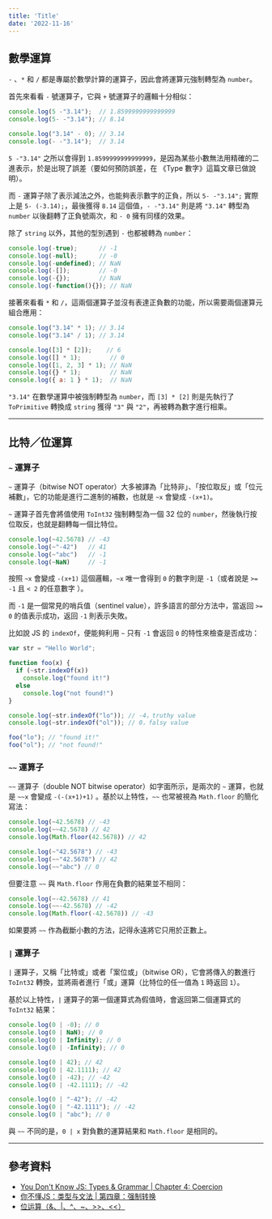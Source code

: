 ```yaml
---
title: 'Title'
date: '2022-11-16'
---
```


## 數學運算
`-` 、`*` 和 `/` 都是專屬於數學計算的運算子，因此會將運算元強制轉型為 `number`。

首先來看看 `-` 號運算子，它與 `+` 號運算子的邏輯十分相似：
```js
console.log(5 -"3.14");  // 1.8599999999999999
console.log(5- -"3.14"); // 8.14

console.log("3.14" - 0); // 3.14
console.log(- -"3.14");  // 3.14
```
`5 -"3.14"` 之所以會得到 `1.8599999999999999`，是因為某些小數無法用精確的二進表示，於是出現了誤差（要如何預防誤差，在 《Type 數字》這篇文章已做說明）。

而 `-` 運算子除了表示減法之外，也能夠表示數字的正負，所以 `5- -"3.14";` 實際上是 `5- (-3.14);`，最後獲得 `8.14` 這個值，`- -"3.14"` 則是將 `"3.14"` 轉型為 `number` 以後翻轉了正負號兩次，和 `- 0` 擁有同樣的效果。

除了 `string` 以外，其他的型別遇到 `-` 也都被轉為 `number`：
```js
console.log(-true);      // -1
console.log(-null);      // -0
console.log(-undefined); // NaN
console.log(-[]);        // -0
console.log(-{});        // NaN
console.log(-function(){}); // NaN
```

接著來看看 `*` 和 `/`，這兩個運算子並沒有表達正負數的功能，所以需要兩個運算元組合應用：
```js
console.log("3.14" * 1); // 3.14
console.log("3.14" / 1); // 3.14

console.log([3] * [2]);    // 6
console.log([] * 1);        // 0
console.log([1, 2, 3] * 1); // NaN
console.log({} * 1);        // NaN
console.log({ a: 1 } * 1);  // NaN
```

`"3.14"` 在數學運算中被強制轉型為 `number`，而 `[3] * [2]` 則是先執行了 `ToPrimitive` 轉換成 `string` 獲得 `"3"` 與 `"2"`，再被轉為數字進行相乘。

---

## 比特／位運算

### `~` 運算子
`~` 運算子（bitwise NOT operator）大多被譯為「比特非」、「按位取反」或「位元補數」，它的功能是進行二進制的補數，也就是 `~x` 會變成 `-(x+1)`。

`~` 運算子首先會將值使用 `ToInt32` 強制轉型為一個 32 位的 `number`，然後執行按位取反，也就是翻轉每一個比特位。

```js
console.log(~42.5678) // -43
console.log(~"-42")   // 41
console.log(~"abc")   // -1
console.log(~NaN)     // -1
```

按照 `~x` 會變成 `-(x+1)` 這個邏輯，`~x` 唯一會得到 `0` 的數字則是 `-1`（或者說是 `>= -1` 且 `< 2` 的任意數字 ）。

而 `-1` 是一個常見的哨兵值（sentinel value），許多語言的部分方法中，當返回 `>= 0` 的值表示成功，返回 `-1` 則表示失敗。

比如說 JS 的 `indexOf`，便能夠利用 `~` 只有 `-1` 會返回 `0` 的特性來檢查是否成功：
```js
var str = "Hello World";

function foo(x) {
  if (~str.indexOf(x))
    console.log("found it!")
  else
    console.log("not found!")
}

console.log(~str.indexOf("lo")); // -4，truthy value
console.log(~str.indexOf("ol")); // 0，falsy value

foo("lo"); // "found it!"
foo("ol"); // "not found!"
```

### `~~` 運算子
`~~` 運算子（double NOT bitwise operator）如字面所示，是兩次的 `~` 運算，也就是  `~~x` 會變成 `-(-(x+1)+1)` 。基於以上特性，`~~` 也常被視為 `Math.floor` 的簡化寫法：
```js
console.log(~42.5678) // -43
console.log(~~42.5678) // 42
console.log(Math.floor(42.5678)) // 42

console.log(~"42.5678") // -43
console.log(~~"42.5678") // 42
console.log(~~"abc") // 0
```

但要注意 `~~` 與 `Math.floor` 作用在負數的結果並不相同：
```js
console.log(~-42.5678) // 41
console.log(~~-42.5678) // -42
console.log(Math.floor(-42.5678)) // -43
```

如果要將 `~~` 作為截斷小數的方法，記得永遠將它只用於正數上。

### `|` 運算子
`|` 運算子，又稱「比特或」或者「案位或」（bitwise OR），它會將傳入的數進行 `ToInt32` 轉換，並將兩者進行「或」運算（比特位的任一值為 `1` 時返回 `1`）。

基於以上特性，`|` 運算子的第一個運算式為假值時，會返回第二個運算式的 `ToInt32` 結果：
```js
console.log(0 | -0); // 0
console.log(0 | NaN); // 0
console.log(0 | Infinity); // 0
console.log(0 | -Infinity); // 0

console.log(0 | 42); // 42
console.log(0 | 42.1111); // 42
console.log(0 | -42); // -42
console.log(0 | -42.1111); // -42

console.log(0 | "-42"); // -42
console.log(0 | "-42.1111"); // -42
console.log(0 | "abc"); // 0
```

與 `~~` 不同的是，`0 | x` 對負數的運算結果和 `Math.floor` 是相同的。

---

## 參考資料
- [You Don't Know JS: Types & Grammar | Chapter 4: Coercion](https://github.com/getify/You-Dont-Know-JS/blob/1st-ed/types%20%26%20grammar/ch4.md)
- [你不懂JS：类型与文法 | 第四章：强制转换](https://github.com/CuiFi/You-Dont-Know-JS-CN/blob/master/types%20%26%20grammar/ch4.md)
- [位运算（&、|、^、~、>>、<<）](https://www.runoob.com/w3cnote/bit-operation.html)
